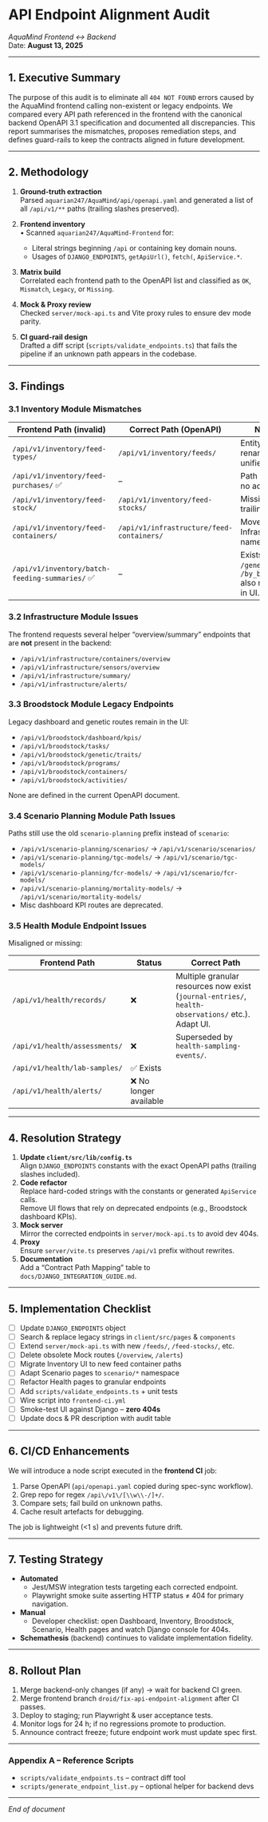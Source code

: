 # API Endpoint Alignment Audit  
_AquaMind Frontend ↔ Backend_  
Date: **August&nbsp;13, 2025**

---

## 1. Executive Summary
The purpose of this audit is to eliminate all `404 NOT FOUND` errors caused by the AquaMind frontend calling non-existent or legacy endpoints. We compared every API path referenced in the frontend with the canonical backend OpenAPI 3.1 specification and documented all discrepancies. This report summarises the mismatches, proposes remediation steps, and defines guard-rails to keep the contracts aligned in future development.

---

## 2. Methodology
1. **Ground-truth extraction**  
   Parsed `aquarian247/AquaMind/api/openapi.yaml` and generated a list of all `/api/v1/**` paths (trailing slashes preserved).

2. **Frontend inventory**  
   • Scanned `aquarian247/AquaMind-Frontend` for:
   - Literal strings beginning `/api` or containing key domain nouns.  
   - Usages of `DJANGO_ENDPOINTS`, `getApiUrl()`, `fetch(`, `ApiService.*`.

3. **Matrix build**  
   Correlated each frontend path to the OpenAPI list and classified as `OK`, `Mismatch`, `Legacy`, or `Missing`.

4. **Mock & Proxy review**  
   Checked `server/mock-api.ts` and Vite proxy rules to ensure dev mode parity.

5. **CI guard-rail design**  
   Drafted a diff script (`scripts/validate_endpoints.ts`) that fails the pipeline if an unknown path appears in the codebase.

---

## 3. Findings

### 3.1 Inventory Module Mismatches
| Frontend Path (invalid) | Correct Path (OpenAPI) | Notes |
|-------------------------|------------------------|-------|
| `/api/v1/inventory/feed-types/` | `/api/v1/inventory/feeds/` | Entity renamed in unified spec. |
| `/api/v1/inventory/feed-purchases/` ✅ |  – | Path exists – no action. |
| `/api/v1/inventory/feed-stock/` | `/api/v1/inventory/feed-stocks/` | Missing trailing “s”. |
| `/api/v1/inventory/feed-containers/` | `/api/v1/infrastructure/feed-containers/` | Moved under Infrastructure namespace. |
| `/api/v1/inventory/batch-feeding-summaries/` ✅ | – | Exists, but `/generate/` & `/by_batch/` also needed in UI. |

### 3.2 Infrastructure Module Issues
The frontend requests several helper “overview/summary” endpoints that are **not** present in the backend:

* `/api/v1/infrastructure/containers/overview`
* `/api/v1/infrastructure/sensors/overview`
* `/api/v1/infrastructure/summary/`
* `/api/v1/infrastructure/alerts/`

### 3.3 Broodstock Module Legacy Endpoints
Legacy dashboard and genetic routes remain in the UI:

* `/api/v1/broodstock/dashboard/kpis/`
* `/api/v1/broodstock/tasks/`
* `/api/v1/broodstock/genetic/traits/`
* `/api/v1/broodstock/programs/`
* `/api/v1/broodstock/containers/`
* `/api/v1/broodstock/activities/`

None are defined in the current OpenAPI document.

### 3.4 Scenario Planning Module Path Issues
Paths still use the old `scenario-planning` prefix instead of `scenario`:

* `/api/v1/scenario-planning/scenarios/` → `/api/v1/scenario/scenarios/`
* `/api/v1/scenario-planning/tgc-models/` → `/api/v1/scenario/tgc-models/`
* `/api/v1/scenario-planning/fcr-models/` → `/api/v1/scenario/fcr-models/`
* `/api/v1/scenario-planning/mortality-models/` → `/api/v1/scenario/mortality-models/`
* Misc dashboard KPI routes are deprecated.

### 3.5 Health Module Endpoint Issues
Misaligned or missing:

| Frontend Path | Status | Correct Path |
|---------------|--------|--------------|
| `/api/v1/health/records/` | ❌ | Multiple granular resources now exist (`journal-entries/`, `health-observations/` etc.). Adapt UI. |
| `/api/v1/health/assessments/` | ❌ | Superseded by `health-sampling-events/`. |
| `/api/v1/health/lab-samples/` | ✅ Exists |
| `/api/v1/health/alerts/` | ❌ No longer available |

---

## 4. Resolution Strategy

1. **Update `client/src/lib/config.ts`**  
   Align `DJANGO_ENDPOINTS` constants with the exact OpenAPI paths (trailing slashes included).
2. **Code refactor**  
   Replace hard-coded strings with the constants or generated `ApiService` calls.  
   Remove UI flows that rely on deprecated endpoints (e.g., Broodstock dashboard KPIs).
3. **Mock server**  
   Mirror the corrected endpoints in `server/mock-api.ts` to avoid dev 404s.
4. **Proxy**  
   Ensure `server/vite.ts` preserves `/api/v1` prefix without rewrites.
5. **Documentation**  
   Add a “Contract Path Mapping” table to `docs/DJANGO_INTEGRATION_GUIDE.md`.

---

## 5. Implementation Checklist

- [ ] Update `DJANGO_ENDPOINTS` object  
- [ ] Search & replace legacy strings in `client/src/pages` & `components`  
- [ ] Extend `server/mock-api.ts` with new `/feeds/`, `/feed-stocks/`, etc.  
- [ ] Delete obsolete Mock routes (`/overview`, `/alerts`)  
- [ ] Migrate Inventory UI to new feed container paths  
- [ ] Adapt Scenario pages to `scenario/*` namespace  
- [ ] Refactor Health pages to granular endpoints  
- [ ] Add `scripts/validate_endpoints.ts` + unit tests  
- [ ] Wire script into `frontend-ci.yml`  
- [ ] Smoke-test UI against Django – **zero 404s**  
- [ ] Update docs & PR description with audit table  

---

## 6. CI/CD Enhancements

We will introduce a node script executed in the **frontend CI** job:

1. Parse OpenAPI (`api/openapi.yaml` copied during spec-sync workflow).  
2. Grep repo for regex `/api\/v1\/[\\w\\-/]+/`.  
3. Compare sets; fail build on unknown paths.  
4. Cache result artefacts for debugging.

The job is lightweight (<1 s) and prevents future drift.

---

## 7. Testing Strategy
* **Automated**  
  - Jest/MSW integration tests targeting each corrected endpoint.  
  - Playwright smoke suite asserting HTTP status ≠ 404 for primary navigation.
* **Manual**  
  - Developer checklist: open Dashboard, Inventory, Broodstock, Scenario, Health pages and watch Django console for 404s.
* **Schemathesis** (backend) continues to validate implementation fidelity.

---

## 8. Rollout Plan
1. Merge backend-only changes (if any) → wait for backend CI green.  
2. Merge frontend branch `droid/fix-api-endpoint-alignment` after CI passes.  
3. Deploy to staging; run Playwright & user acceptance tests.  
4. Monitor logs for 24 h; if no regressions promote to production.  
5. Announce contract freeze; future endpoint work must update spec first.

---

### Appendix A – Reference Scripts
* `scripts/validate_endpoints.ts` – contract diff tool  
* `scripts/generate_endpoint_list.py` – optional helper for backend devs  

---

_End of document_
